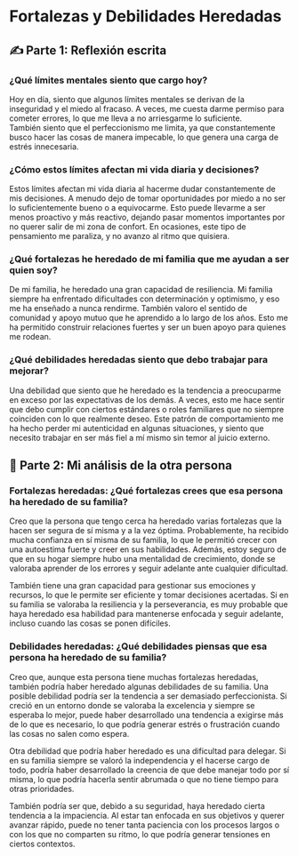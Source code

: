 # Fortalezas y Debilidades Heredadas

## ✍️ Parte 1: Reflexión escrita

### ¿Qué límites mentales siento que cargo hoy?
Hoy en día, siento que algunos límites mentales se derivan de la inseguridad y el miedo al fracaso. A veces, me cuesta darme permiso para cometer errores, lo que me lleva a no arriesgarme lo suficiente.  
También siento que el perfeccionismo me limita, ya que constantemente busco hacer las cosas de manera impecable, lo que genera una carga de estrés innecesaria.

### ¿Cómo estos límites afectan mi vida diaria y decisiones?
Estos límites afectan mi vida diaria al hacerme dudar constantemente de mis decisiones. A menudo dejo de tomar oportunidades por miedo a no ser lo suficientemente bueno o a equivocarme. Esto puede llevarme a ser menos proactivo y más reactivo, dejando pasar momentos importantes por no querer salir de mi zona de confort. En ocasiones, este tipo de pensamiento me paraliza, y no avanzo al ritmo que quisiera.

### ¿Qué fortalezas he heredado de mi familia que me ayudan a ser quien soy?
De mi familia, he heredado una gran capacidad de resiliencia. Mi familia siempre ha enfrentado dificultades con determinación y optimismo, y eso me ha enseñado a nunca rendirme. También valoro el sentido de comunidad y apoyo mutuo que he aprendido a lo largo de los años. Esto me ha permitido construir relaciones fuertes y ser un buen apoyo para quienes me rodean.

### ¿Qué debilidades heredadas siento que debo trabajar para mejorar?
Una debilidad que siento que he heredado es la tendencia a preocuparme en exceso por las expectativas de los demás. A veces, esto me hace sentir que debo cumplir con ciertos estándares o roles familiares que no siempre coinciden con lo que realmente deseo. Este patrón de comportamiento me ha hecho perder mi autenticidad en algunas situaciones, y siento que necesito trabajar en ser más fiel a mí mismo sin temor al juicio externo.

## 💬 Parte 2: Mi análisis de la otra persona

### Fortalezas heredadas: ¿Qué fortalezas crees que esa persona ha heredado de su familia?
Creo que la persona que tengo cerca ha heredado varias fortalezas que la hacen ser segura de sí misma y a la vez óptima. Probablemente, ha recibido mucha confianza en sí misma de su familia, lo que le permitió crecer con una autoestima fuerte y creer en sus habilidades. Además, estoy seguro de que en su hogar siempre hubo una mentalidad de crecimiento, donde se valoraba aprender de los errores y seguir adelante ante cualquier dificultad.

También tiene una gran capacidad para gestionar sus emociones y recursos, lo que le permite ser eficiente y tomar decisiones acertadas. Si en su familia se valoraba la resiliencia y la perseverancia, es muy probable que haya heredado esa habilidad para mantenerse enfocada y seguir adelante, incluso cuando las cosas se ponen difíciles.

### Debilidades heredadas: ¿Qué debilidades piensas que esa persona ha heredado de su familia?
Creo que, aunque esta persona tiene muchas fortalezas heredadas, también podría haber heredado algunas debilidades de su familia. Una posible debilidad podría ser la tendencia a ser demasiado perfeccionista. Si creció en un entorno donde se valoraba la excelencia y siempre se esperaba lo mejor, puede haber desarrollado una tendencia a exigirse más de lo que es necesario, lo que podría generar estrés o frustración cuando las cosas no salen como espera.

Otra debilidad que podría haber heredado es una dificultad para delegar. Si en su familia siempre se valoró la independencia y el hacerse cargo de todo, podría haber desarrollado la creencia de que debe manejar todo por sí misma, lo que podría hacerla sentir abrumada o que no tiene tiempo para otras prioridades.

También podría ser que, debido a su seguridad, haya heredado cierta tendencia a la impaciencia. Al estar tan enfocada en sus objetivos y querer avanzar rápido, puede no tener tanta paciencia con los procesos largos o con los que no comparten su ritmo, lo que podría generar tensiones en ciertos contextos.
